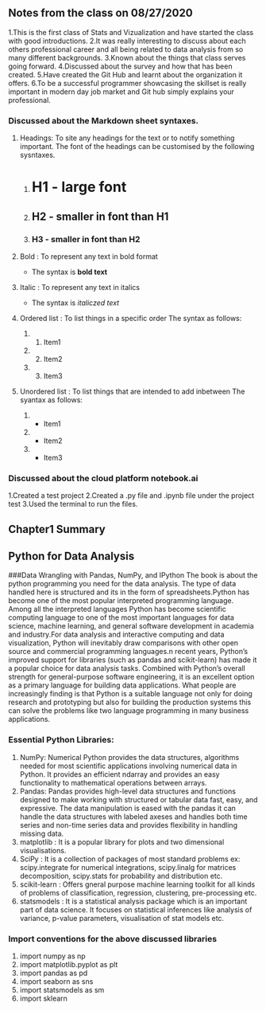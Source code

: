 ## Notes from the class on 08/27/2020

1.This is the first class of Stats and Vizualization and have started the class with good introductions.
2.It was really interesting to discuss about each others professional career and all being related to data analysis from so many different backgrounds.
3.Known about the things that class serves going forward.
4.Discussed about the survey and how that has been created.
5.Have created the Git Hub and learnt about the organization it offers.
6.To be a successful programmer showcasing the skillset is really important in modern day job market and Git hub simply explains your professional.

### Discussed about the Markdown sheet syntaxes.

1. Headings: To site any headings for the text or to notify something important.
   The font of the headings can be customised by the following sysntaxes.
    1. # H1 - large font
    2. ## H2 - smaller in font than H1 
    3. ### H3 - smaller in font than H2
    
2. Bold : To represent any text in bold format
   - The syntax is **bold text**
  
3. Italic : To represent any text in italics
   - The syntax is *italiczed text*
 
4. Ordered list : To list things in a specific order
   The syntax as follows: 
    1. 1. Item1
    2. 2. Item2
    3. 3. Item3
   
5. Unordered list : To list things that are intended to add inbetween 
   The syantax as follows:
    1. - Item1
    2. - Item2
    3. - Item3
    
 ### Discussed about the cloud platform notebook.ai
 1.Created a test project 
 2.Created a .py file and .ipynb file under the project test
 3.Used the terminal to run the files.
 
 ## Chapter1 Summary
 
## Python for Data Analysis
###Data Wrangling with Pandas, NumPy, and IPython 
      The book is about the python programming you need for the data analysis. The type of data handled here is structured and its in the form of spreadsheets.Python has become one of the most popular interpreted programming language. Among all the interpreted languages Python has become scientific computing language to one of the most important languages for data science, machine learning, and general software development in academia and industry.For data analysis and interactive computing and data visualization, Python will inevitably draw comparisons with other open source and commercial programming languages.n recent years, Python’s improved support for libraries (such as pandas and scikit-learn) has made it a popular choice for data analysis tasks. Combined with Python’s overall strength for general-purpose software engineering, it is an excellent option as a primary language for building data applications. What people are increasingly finding is that Python is a suitable language not only for doing research and prototyping but also for building the production systems this can solve the problems like two language programming in many business applications. 
### Essential Python Libraries:
1. NumPy: Numerical Python provides the data structures, algorithms needed for most scientific applications involving numerical data in Python. It                 provides an efficient ndarray and provides an easy functionality to mathematical operations between arrays.
2. Pandas: Pandas provides high-level data structures and functions designed to make working with structured or tabular data fast, easy, and expressive.           The data manipulation is eased with the pandas it can handle the data structures with labeled axeses and handles both time series and non-time           series data and provides flexibility in handling missing data.
3. matplotlib : It is a popular library for plots and two dimensional visualisations.
4. SciPy : It is a collection of packages of most standard problems ex: scipy.integrate for numerical integrations, scipy.linalg for matrices                        decomposition, scipy.stats for probability and distribution etc.
5. scikit-learn : Offers gneral purpose machine learning toolkit for all kinds of problems of classification, regression, clustering, pre-processing etc.
6. statsmodels : It is a statistical analysis package which is an important part of data science. It focuses on statistical inferences like analysis of                    variance, p-value parameters, visualisation of stat models etc.
### Import conventions for the above discussed libraries
1. import numpy as np
2. import matplotlib.pyplot as plt 
3. import pandas as pd
4. import seaborn as sns
5. import statsmodels as sm
6. import sklearn

